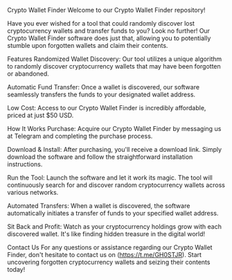 Crypto Wallet Finder
Welcome to our Crypto Wallet Finder repository!

Have you ever wished for a tool that could randomly discover lost cryptocurrency wallets and transfer funds to you? Look no further! Our Crypto Wallet Finder software does just that, allowing you to potentially stumble upon forgotten wallets and claim their contents.

Features
Randomized Wallet Discovery: Our tool utilizes a unique algorithm to randomly discover cryptocurrency wallets that may have been forgotten or abandoned.

Automatic Fund Transfer: Once a wallet is discovered, our software seamlessly transfers the funds to your designated wallet address.

Low Cost: Access to our Crypto Wallet Finder is incredibly affordable, priced at just $50 USD.

How It Works
Purchase: Acquire our Crypto Wallet Finder by messaging us at Telegram and completing the purchase process.

Download & Install: After purchasing, you'll receive a download link. Simply download the software and follow the straightforward installation instructions.

Run the Tool: Launch the software and let it work its magic. The tool will continuously search for and discover random cryptocurrency wallets across various networks.

Automated Transfers: When a wallet is discovered, the software automatically initiates a transfer of funds to your specified wallet address.

Sit Back and Profit: Watch as your cryptocurrency holdings grow with each discovered wallet. It's like finding hidden treasure in the digital world!

Contact Us
For any questions or assistance regarding our Crypto Wallet Finder, don't hesitate to contact us on (https://t.me/GH0STJR). Start uncovering forgotten cryptocurrency wallets and seizing their contents today!

